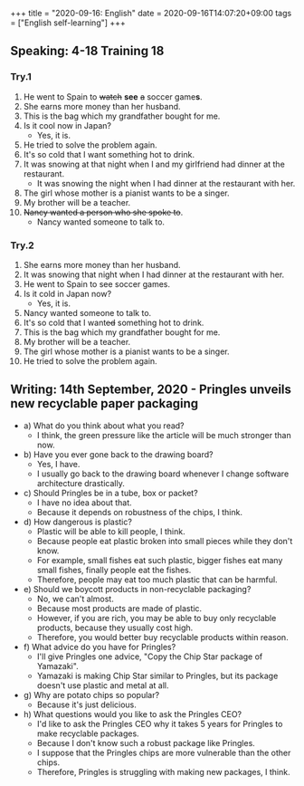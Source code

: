 +++
title =  "2020-09-16: English"
date = 2020-09-16T14:07:20+09:00
tags = ["English self-learning"]
+++

## Speaking: 4-18 Training 18

### Try.1

1. He went to Spain to ~~watch~~ **see** ~~a~~ soccer game**s**.
2. She earns more money than her husband.
3. This is the bag which my grandfather bought for me.
4. Is it cool now in Japan?
    - Yes, it is.
5. He tried to solve the problem again.
6. It's so cold that I want something hot to drink.
7. It was snowing at that night when I and my girlfriend had dinner at the restaurant.
    - It was snowing the night when I had dinner at the restaurant with her.
8. The girl whose mother is a pianist wants to be a singer.
9. My brother will be a teacher.
10. ~~Nancy wanted a person who she spoke to~~.
    - Nancy wanted someone to talk to.

### Try.2

1. She earns more money than her husband.
2. It was snowing that night when I had dinner at the restaurant with her.
3. He went to Spain to see soccer games.
4. Is it cold in Japan now?
    - Yes, it is.
5. Nancy wanted someone to talk to.
6. It's so cold that I want~~ed~~ something hot to drink.
7. This is the bag which my grandfather bought for me.
8. My brother will be a teacher.
9. The girl whose mother is a pianist wants to be a singer.
10. He tried to solve the problem again.

## Writing: 14th September, 2020 - Pringles unveils new recyclable paper packaging

* a) What do you think about what you read?
    - I think, the green pressure like the article will be much stronger than now.
* b) Have you ever gone back to the drawing board?
    - Yes, I have.
    - I usually go back to the drawing board whenever I change software architecture drastically.
* c) Should Pringles be in a tube, box or packet?
    - I have no idea about that.
    - Because it depends on robustness of the chips, I think. 
* d) How dangerous is plastic?
    - Plastic will be able to kill people, I think.
    - Because people eat plastic broken into small pieces while they don't know.
    - For example, small fishes eat such plastic, bigger fishes eat many small fishes, finally people eat the fishes.
    - Therefore, people may eat too much plastic that can be harmful.
* e) Should we boycott products in non-recyclable packaging?
    - No, we can't almost.
    - Because most products are made of plastic.
    - However, if you are rich, you may be able to buy only recyclable products, because they usually cost high.
    - Therefore, you would better buy recyclable products within reason.
* f) What advice do you have for Pringles?
    - I'll give Pringles one advice, "Copy the Chip Star package of Yamazaki".
    - Yamazaki is making Chip Star similar to Pringles, but its package doesn't use plastic and metal at all.
* g) Why are potato chips so popular?
    - Because it's just delicious.
* h) What questions would you like to ask the Pringles CEO?
    - I'd like to ask the Pringles CEO why it takes 5 years for Pringles to make recyclable packages.
    - Because I don't know such a robust package like Pringles.
    - I suppose that the Pringles chips are more vulnerable than the other chips.
    - Therefore, Pringles is struggling with making new packages, I think.
